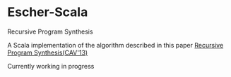 # Escher-Scala
Recursive Program Synthesis

A Scala implementation of the algorithm described in this paper [Recursive Program Synthesis(CAV'13)](https://www.microsoft.com/en-us/research/publication/recursive-program-synthesis/)

Currently working in progress
